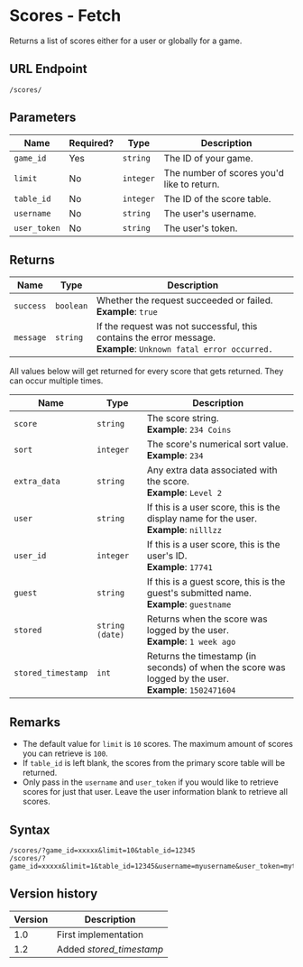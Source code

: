# Scores - Fetch

Returns a list of scores either for a user or globally for a game.

## URL Endpoint

```
/scores/
```

## Parameters

| Name         | Required? | Type      | Description                                |
| ------------ | --------- | --------- | ------------------------------------------ |
| `game_id`    | Yes       | `string`  | The ID of your game.                       |
| `limit`      | No        | `integer` | The number of scores you'd like to return. |
| `table_id`   | No        | `integer` | The ID of the score table.                 |
| `username`   | No        | `string`  | The user's username.                       |
| `user_token` | No        | `string`  | The user's token.                          |

## Returns

| Name      | Type      | Description                                                                                                           |
| --------- | --------- | --------------------------------------------------------------------------------------------------------------------- |
| `success` | `boolean` | Whether the request succeeded or failed. <br> **Example**: `true`                                                     |
| `message` | `string`  | If the request was not successful, this contains the error message. <br> **Example**: `Unknown fatal error occurred.` |

All values below will get returned for every score that gets returned. They can occur multiple times.

| Name               | Type            | Description                                                                                                 |
| ------------------ | --------------- | ----------------------------------------------------------------------------------------------------------- |
| `score`            | `string`        | The score string. <br> **Example**: `234 Coins`                                                             |
| `sort`             | `integer`       | The score's numerical sort value. <br> **Example**: `234`                                                   |
| `extra_data`       | `string`        | Any extra data associated with the score. <br> **Example**: `Level 2`                                       |
| `user`             | `string`        | If this is a user score, this is the display name for the user. <br> **Example**: `nilllzz`                 |
| `user_id`          | `integer`       | If this is a user score, this is the user's ID. <br> **Example**: `17741`                                   |
| `guest`            | `string`        | If this is a guest score, this is the guest's submitted name. <br> **Example**: `guestname`                 |
| `stored`           | `string (date)` | Returns when the score was logged by the user. <br> **Example**: `1 week ago`                               |
| `stored_timestamp` | `int`           | Returns the timestamp (in seconds) of when the score was logged by the user. <br> **Example**: `1502471604` |

## Remarks

* The default value for `limit` is `10` scores. The maximum amount of scores you can retrieve is `100`.
* If `table_id` is left blank, the scores from the primary score table will be returned.
* Only pass in the `username` and `user_token` if you would like to retrieve scores for just that user. Leave the user information blank to retrieve all scores.

## Syntax

```
/scores/?game_id=xxxxx&limit=10&table_id=12345
/scores/?game_id=xxxxx&limit=1&table_id=12345&username=myusername&user_token=mytoken
```

## Version history

| Version | Description              |
| ------- | ------------------------ |
| 1.0     | First implementation     |
| 1.2     | Added _stored_timestamp_ |
